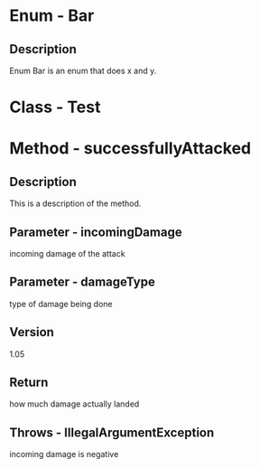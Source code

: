# Enum - Bar
## Description
Enum Bar is an enum that does x and y.
 
# Class - Test
# Method - successfullyAttacked
## Description
This is a description of the method.
   
## Parameter - incomingDamage
incoming damage of the attack
## Parameter - damageType
type of damage being done
## Version
1.05
## Return
how much damage actually landed
## Throws - IllegalArgumentException
incoming damage is negative
